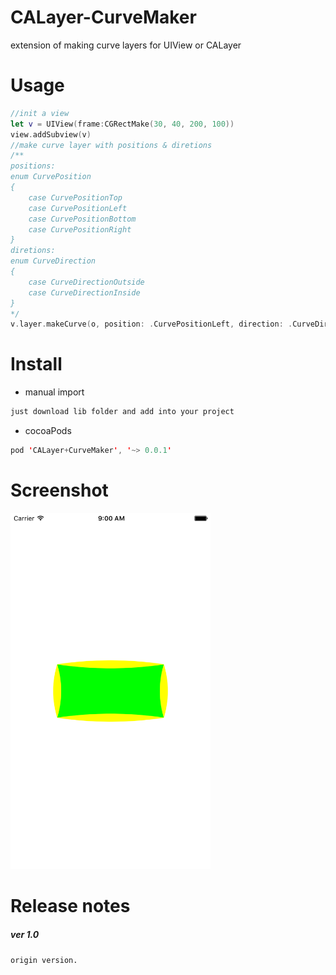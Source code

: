 # CALayer-CurveMaker
extension of making curve layers for UIView or CALayer

# Usage

```swift
//init a view
let v = UIView(frame:CGRectMake(30, 40, 200, 100))
view.addSubview(v)
//make curve layer with positions & diretions
/**
positions: 
enum CurvePosition
{
    case CurvePositionTop
    case CurvePositionLeft
    case CurvePositionBottom
    case CurvePositionRight
}
diretions:
enum CurveDirection
{
    case CurveDirectionOutside
    case CurveDirectionInside
}
*/
v.layer.makeCurve(o, position: .CurvePositionLeft, direction: .CurveDirectionOutside, color: UIColor.yellowColor())
```

# Install

- manual import
```swift
just download lib folder and add into your project
```
- cocoaPods
```swift
pod 'CALayer+CurveMaker', '~> 0.0.1'
```

# Screenshot

<img src="screenshot.png" width="320">

# Release notes

##### ver 1.0

`origin version.`
